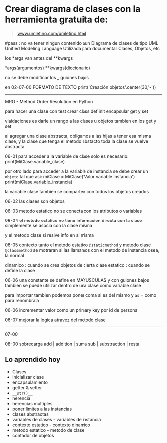 # Crear diagrama de clases con la herramienta gratuita de:

> www.umletino.com/umletino.html

#pass : no va tener ningun contenido aun
Diagrama de clases de tipo UML
Unified Modeling Language
Utilizada para documentar Clases, Objetos, etc

los *args van antes del **kwargs

*args(argumentos)
**kwargs(diccionario)


no se debe modificar los _ guiones bajos

en 02-07-00
FORMATO DE TEXTO
print('Creación objetos'.center(30,'-'))    

----

MRO - Method Order Resolution en Python

para hacer una clase con test
crear class
def init
encapsular
get y set


vlaidaciones es darle un rango a las clases u objetos
tambien en los get y set

al agregar una clase abstracta, obligamos a las hijas a tener esa misma clase,
y la clase que tenga el metodo abstacto  toda la clase se vuelve abstracta 


06-01 
para acceder a la variable de clase solo es necesario:
print(MiClase.variable_clase)

por otro lado para acceder a la variable de instancia se debe crear un `objeto`
tal que asi:
miClase = MiClase('Valor variable instancia')
print(miClase.variable_instancia)

la variable clase tambien se comparten con todos los objetos creados

06-02
las clases son objetos

06-03
metodo estatico
no se conecta con los atributos o variables

06-04
el metodo estatico no tiene informacion directa con la clase
simplemente se asocia con la clase misma

y el metodo clase si resive info en si misma

06-05
contexto 
tanto el metodo estatico `@staticmethod` 
y metodo clase `@classmethod` 
se motraran si las llamamos con el metodo de instancia
osea, la normal

dinamico : cuando se crea objetos de cierta clase
estatico : cuando se define la clase

06-06
una constante se define en MAYUSCULAS y con guiones bajos
tambien se puede utilizar dentro de una clase como variable clase

para importar tambien podemos poner coma si es del mismo 
y `as` = como para renombrala

06-06
incrementar valor como un primary key por id de persona

06-07 
mejorar la logica atravez del metodo clase

---

07-00

08-00
sobrecarga
add | addition | suma
sub | substraction | resta



## Lo aprendido hoy 
- Clases
- inicializar clase
- encapsulamiento
- getter & setter 
- `__str()__`
- herencia
- herencias multiples
- poner limites a las instancias
- clases abstractas
- variables de clases - variables de instancia
- contexto estatico - contexto dinamico
- metodo estatico - metodo de clase
- contador de objetos

